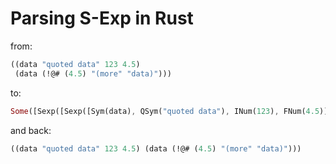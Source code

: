 # Parsing S-Exp in Rust

from:
``` lisp
((data "quoted data" 123 4.5)
 (data (!@# (4.5) "(more" "data)")))
 ```

to:
``` rust
Some([Sexp([Sexp([Sym(data), QSym("quoted data"), INum(123), FNum(4.5)]), Sexp([Sym(data), Sexp([Sym(!@#), Sexp([FNum(4.5)]), QSym("(more"), QSym("data)")])])])])
```

and back:
``` lisp
((data "quoted data" 123 4.5) (data (!@# (4.5) "(more" "data)")))
```
